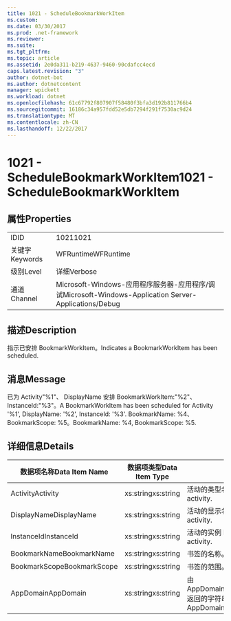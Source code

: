 ```yaml
---
title: 1021 - ScheduleBookmarkWorkItem
ms.custom: 
ms.date: 03/30/2017
ms.prod: .net-framework
ms.reviewer: 
ms.suite: 
ms.tgt_pltfrm: 
ms.topic: article
ms.assetid: 2e0da311-b219-4637-9460-90cdafcc4ecd
caps.latest.revision: "3"
author: dotnet-bot
ms.author: dotnetcontent
manager: wpickett
ms.workload: dotnet
ms.openlocfilehash: 61c67792f807907f58480f3bfa3d192b811766b4
ms.sourcegitcommit: 16186c34a957fdd52e5db7294f291f7530ac9d24
ms.translationtype: MT
ms.contentlocale: zh-CN
ms.lasthandoff: 12/22/2017
---
```

# <a name="1021---schedulebookmarkworkitem"></a><span data-ttu-id="c5ac8-102">1021 - ScheduleBookmarkWorkItem</span><span class="sxs-lookup"><span data-stu-id="c5ac8-102">1021 - ScheduleBookmarkWorkItem</span></span>
## <a name="properties"></a><span data-ttu-id="c5ac8-103">属性</span><span class="sxs-lookup"><span data-stu-id="c5ac8-103">Properties</span></span>  
  
|||  
|-|-|  
|<span data-ttu-id="c5ac8-104">ID</span><span class="sxs-lookup"><span data-stu-id="c5ac8-104">ID</span></span>|<span data-ttu-id="c5ac8-105">1021</span><span class="sxs-lookup"><span data-stu-id="c5ac8-105">1021</span></span>|  
|<span data-ttu-id="c5ac8-106">关键字</span><span class="sxs-lookup"><span data-stu-id="c5ac8-106">Keywords</span></span>|<span data-ttu-id="c5ac8-107">WFRuntime</span><span class="sxs-lookup"><span data-stu-id="c5ac8-107">WFRuntime</span></span>|  
|<span data-ttu-id="c5ac8-108">级别</span><span class="sxs-lookup"><span data-stu-id="c5ac8-108">Level</span></span>|<span data-ttu-id="c5ac8-109">详细</span><span class="sxs-lookup"><span data-stu-id="c5ac8-109">Verbose</span></span>|  
|<span data-ttu-id="c5ac8-110">通道</span><span class="sxs-lookup"><span data-stu-id="c5ac8-110">Channel</span></span>|<span data-ttu-id="c5ac8-111">Microsoft-Windows-应用程序服务器-应用程序/调试</span><span class="sxs-lookup"><span data-stu-id="c5ac8-111">Microsoft-Windows-Application Server-Applications/Debug</span></span>|  
  
## <a name="description"></a><span data-ttu-id="c5ac8-112">描述</span><span class="sxs-lookup"><span data-stu-id="c5ac8-112">Description</span></span>  
 <span data-ttu-id="c5ac8-113">指示已安排 BookmarkWorkItem。</span><span class="sxs-lookup"><span data-stu-id="c5ac8-113">Indicates a BookmarkWorkItem has been scheduled.</span></span>  
  
## <a name="message"></a><span data-ttu-id="c5ac8-114">消息</span><span class="sxs-lookup"><span data-stu-id="c5ac8-114">Message</span></span>  
 <span data-ttu-id="c5ac8-115">已为 Activity"%1"、 DisplayName 安排 BookmarkWorkItem:"%2"、 InstanceId:"%3"。</span><span class="sxs-lookup"><span data-stu-id="c5ac8-115">A BookmarkWorkItem has been scheduled for Activity '%1', DisplayName: '%2', InstanceId: '%3'.</span></span>  <span data-ttu-id="c5ac8-116">BookmarkName: %4、BookmarkScope: %5。</span><span class="sxs-lookup"><span data-stu-id="c5ac8-116">BookmarkName: %4, BookmarkScope: %5.</span></span>  
  
## <a name="details"></a><span data-ttu-id="c5ac8-117">详细信息</span><span class="sxs-lookup"><span data-stu-id="c5ac8-117">Details</span></span>  
  
|<span data-ttu-id="c5ac8-118">数据项名称</span><span class="sxs-lookup"><span data-stu-id="c5ac8-118">Data Item Name</span></span>|<span data-ttu-id="c5ac8-119">数据项类型</span><span class="sxs-lookup"><span data-stu-id="c5ac8-119">Data Item Type</span></span>|<span data-ttu-id="c5ac8-120">描述</span><span class="sxs-lookup"><span data-stu-id="c5ac8-120">Description</span></span>|  
|--------------------|--------------------|-----------------|  
|<span data-ttu-id="c5ac8-121">Activity</span><span class="sxs-lookup"><span data-stu-id="c5ac8-121">Activity</span></span>|<span data-ttu-id="c5ac8-122">xs:string</span><span class="sxs-lookup"><span data-stu-id="c5ac8-122">xs:string</span></span>|<span data-ttu-id="c5ac8-123">活动的类型名称。</span><span class="sxs-lookup"><span data-stu-id="c5ac8-123">The type name of the activity.</span></span>|  
|<span data-ttu-id="c5ac8-124">DisplayName</span><span class="sxs-lookup"><span data-stu-id="c5ac8-124">DisplayName</span></span>|<span data-ttu-id="c5ac8-125">xs:string</span><span class="sxs-lookup"><span data-stu-id="c5ac8-125">xs:string</span></span>|<span data-ttu-id="c5ac8-126">活动的显示名称。</span><span class="sxs-lookup"><span data-stu-id="c5ac8-126">The display name of the activity.</span></span>|  
|<span data-ttu-id="c5ac8-127">InstanceId</span><span class="sxs-lookup"><span data-stu-id="c5ac8-127">InstanceId</span></span>|<span data-ttu-id="c5ac8-128">xs:string</span><span class="sxs-lookup"><span data-stu-id="c5ac8-128">xs:string</span></span>|<span data-ttu-id="c5ac8-129">活动的实例 ID。</span><span class="sxs-lookup"><span data-stu-id="c5ac8-129">The instance id of the activity.</span></span>|  
|<span data-ttu-id="c5ac8-130">BookmarkName</span><span class="sxs-lookup"><span data-stu-id="c5ac8-130">BookmarkName</span></span>|<span data-ttu-id="c5ac8-131">xs:string</span><span class="sxs-lookup"><span data-stu-id="c5ac8-131">xs:string</span></span>|<span data-ttu-id="c5ac8-132">书签的名称。</span><span class="sxs-lookup"><span data-stu-id="c5ac8-132">The name of the bookmark.</span></span>|  
|<span data-ttu-id="c5ac8-133">BookmarkScope</span><span class="sxs-lookup"><span data-stu-id="c5ac8-133">BookmarkScope</span></span>|<span data-ttu-id="c5ac8-134">xs:string</span><span class="sxs-lookup"><span data-stu-id="c5ac8-134">xs:string</span></span>|<span data-ttu-id="c5ac8-135">书签的范围。</span><span class="sxs-lookup"><span data-stu-id="c5ac8-135">The scope of the bookmark.</span></span>|  
|<span data-ttu-id="c5ac8-136">AppDomain</span><span class="sxs-lookup"><span data-stu-id="c5ac8-136">AppDomain</span></span>|<span data-ttu-id="c5ac8-137">xs:string</span><span class="sxs-lookup"><span data-stu-id="c5ac8-137">xs:string</span></span>|<span data-ttu-id="c5ac8-138">由 AppDomain.CurrentDomain.FriendlyName 返回的字符串。</span><span class="sxs-lookup"><span data-stu-id="c5ac8-138">The string returned by AppDomain.CurrentDomain.FriendlyName.</span></span>|
